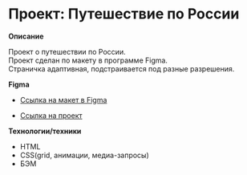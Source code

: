 # Проект: Путешествие по России

**Описание**

Проект о путешествии по России.  
Проект сделан по макету в программе Figma.  
Страничка адаптивная, подстраивается под разные разрешения.   

**Figma**

* [Ссылка на макет в Figma](https://www.figma.com/file/5S2WSbEFL6awjVWJ0NWL8Q/Sprint-3_-Russia-_-desktop-mobile?node-id=28503%3A0)  

* [Ссылка на проект](https://liubovnutfullina.github.io/russian-travel/)  

**Технологии/техники**  

* HTML  
* CSS(grid, анимации, медиа-запросы)  
* БЭМ
